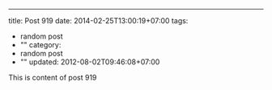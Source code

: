 ---
title: Post 919
date: 2014-02-25T13:00:19+07:00
tags:
  - random post
  - ""
category:
  - random post
  - ""
updated: 2012-08-02T09:46:08+07:00

This is content of post 919
